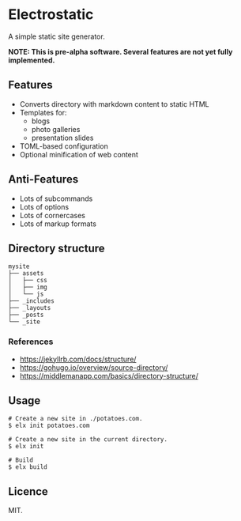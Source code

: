 # Electrostatic

A simple static site generator.

**NOTE: This is pre-alpha software. Several
features are not yet fully implemented.**


## Features

- Converts directory with markdown content to static HTML
- Templates for:
    - blogs
    - photo galleries
    - presentation slides
- TOML-based configuration
- Optional minification of web content

## Anti-Features

- Lots of subcommands
- Lots of options
- Lots of cornercases
- Lots of markup formats


## Directory structure

```
mysite
├── assets
│   ├── css
│   ├── img
│   └── js
├── _includes
├── _layouts
├── _posts
└── _site
```

### References

- https://jekyllrb.com/docs/structure/
- https://gohugo.io/overview/source-directory/
- https://middlemanapp.com/basics/directory-structure/


## Usage

```shell
# Create a new site in ./potatoes.com.
$ elx init potatoes.com

# Create a new site in the current directory.
$ elx init

# Build
$ elx build
```

## Licence

MIT.
